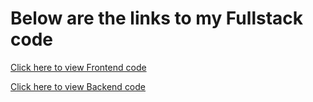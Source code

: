 # Below are the links to my Fullstack code

[Click here to view Frontend code](https://github.com/Yunus96/FrontEnd)

[Click here to view Backend code](https://github.com/Yunus96/BackEnd)

